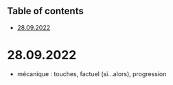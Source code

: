 ## Table of contents
<!-- vim-markdown-toc GFM -->

* [28.09.2022](#28092022)

<!-- vim-markdown-toc -->

# 28.09.2022

- mécanique : touches, factuel (si...alors), progression

